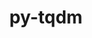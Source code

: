 ---
title: "py-tqdm"
layout: cache
categories: [package, v0.18]
meta: {"versions": ["4.62.3"], "compilers": ["gcc@=7.5.0"], "oss": ["ubuntu18.04"], "platforms": ["linux"], "targets": ["x86_64"], "stacks": ["e4s"], "num_specs": 2, "num_specs_by_stack": {"e4s": 2}}
spec_details: [{"hash": "45kn5rr5caweewfnxdjaj4gdb2y4pwba", "compiler": "gcc@=7.5.0", "versions": ["4.62.3"], "os": "ubuntu18.04", "platform": "linux", "target": "x86_64", "variants": ["~notebook", "~telegram"], "stacks": ["e4s"], "size": "-", "tarball": "https://binaries.spack.io/releases/v0.18/build_cache/linux-ubuntu18.04-x86_64/gcc-7.5.0/py-tqdm-4.62.3/linux-ubuntu18.04-x86_64-gcc-7.5.0-py-tqdm-4.62.3-45kn5rr5caweewfnxdjaj4gdb2y4pwba.spack"}, {"hash": "uizgkyfclavf2iyv3rhhirrs5lxnnq4q", "compiler": "gcc@=7.5.0", "versions": ["4.62.3"], "os": "ubuntu18.04", "platform": "linux", "target": "x86_64", "variants": ["~notebook", "~telegram"], "stacks": ["e4s"], "size": "-", "tarball": "https://binaries.spack.io/releases/v0.18/build_cache/linux-ubuntu18.04-x86_64/gcc-7.5.0/py-tqdm-4.62.3/linux-ubuntu18.04-x86_64-gcc-7.5.0-py-tqdm-4.62.3-uizgkyfclavf2iyv3rhhirrs5lxnnq4q.spack"}]
---
